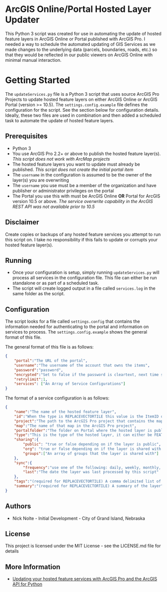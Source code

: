 # ArcGIS Online/Portal Hosted Layer Updater
This Python 3 script was created for use in automating the update of hosted feature layers in ArcGIS Online or Portal published with ArcGIS Pro. I needed a way to schedule the automated updating of GIS Services as we made changes to the underlying data (parcels, boundaries, roads, etc.) so that they would be reflected in our public viewers on ArcGIS Online with minimal manual interaction.

# Getting Started
The `updateServices.py` file is a Python 3 script that uses source ArcGIS Pro Projects to update hosted feature layers on either ArcGIS Online or ArcGIS Portal (version >= 10.5).
The `settings.config.example` file defines the configuration for the script. See the section below for configuration details. 
Ideally, these two files are used in combination and then added a scheduled task to automate the update of hosted feature layers.

## Prerequisites
* Python 3
* You use ArcGIS Pro 2.2+ or above to publish the hosted feature layer(s). _This script does not work with ArcMap projects_
* The hosted feature layers you want to update must already be published. _This script does not create the initial portal item_
* The `username` in the configuration is assumed to be the owner of the layer(s) you are overwriting
* The `username` you use must be a member of the organization and have publisher or administrator privileges on the portal
* The Portal you use this with must be ArcGIS Online **OR** Portal for ArcGIS version 10.5 or above. _The service overwrite capability in the ArcGIS REST API was not available prior to 10.5_ 

## Disclaimer
Create copies or backups of any hosted feature services you attempt to run this script on. I take no responsibility if this fails to update or corrupts your hosted feature layer(s).

## Running
* Once your configuration is setup, simply running `updateServices.py` will process all services in the configuration file. This file can either be run standalone or as part of a scheduled task.
* The script will create logged output in a file called `services.log` in the same folder as the script.

## Configuration
The script looks for a file called `settings.config` that contains the information needed for authenticating to the portal and information on services to process. The `settings.config.example` shows the general format of this file.

The general format of this file is as follows:

```json
{
    "portal":"The URL of the portal",
    "username":"The username of the account that owns the items",
    "password":"password",
    "encrypted":"Set to false if the password is cleartext, next time script runs the password will be encrypted and this set to true",
    "retrylimit":1, 
    "services": ["An Array of Service Configurations"]
}
```

The format of a service configuration is as follows:

```json
{
    "name":"The name of the hosted feature layer",
    "id":"When the type is REPLACEVECTORTILE this value is the ItemID of the target layer in ArcGIS Online",
    "project":"The path to the ArcGIS Pro project that contains the map for the hosted feature layer",
    "map":"The name of that map in the ArcGIS Pro project",
    "portalfolder":"The folder on Portal where the hosted layer is published. If it's in your root folder leave blank",
    "type":"This is the type of the hosted layer, it can either be FEATURE, TILE, MAP_IMAGE, or REPLACEVECTORTILE",
    "sharing":{
        "public": "true or false depending on if the layer is public",
        "org": "true or false depending on if the layer is shared with the entire organization",
        "groups":["An array of groups that the layer is shared with"]
    },
    "sync":{
        "frequency":"use one of the following: daily, weekly, monthly, yearly",
        "last":"The date the layer was last processed by this script"
    },
    "tags":"(required for REPLACEVECTORTILE) A comma delimited list of tags for the item",
    "summary":"(required for REPLACEVECTORTILE) A summary of the layer"
}
```
## Authors
* Nick Nolte - Initial Development - City of Grand Island, Nebraska

## License
This project is licensed under the MIT License - see the LICENSE.md file for details

## More Information
* [Updating your hosted feature services with ArcGIS Pro and the ArcGIS API for Python](https://www.esri.com/arcgis-blog/products/api-python/analytics/updating-your-hosted-feature-services-with-arcgis-pro-and-the-arcgis-api-for-python/)
